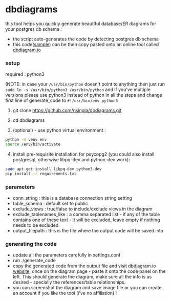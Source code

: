 # dbdiagrams 

this tool helps you quickly generate beautiful database/ER diagrams for your postgres db schema :
- the script auto-generates the code by detecting postgres db schema
- this code([sample](sample_output)) can be then copy pasted onto an online tool called [dbdiagram.io](https://dbdiagram.io/d)


### setup
required : python3

(NOTE: in case your ```/usr/bin/python``` doesn't point to anything then just run ```sudo ln -s /usr/bin/python3 /usr/bin/python``` and if you've multiple versions please use python3 instead of python in all the steps and change first line of generate_code to ```#!/usr/bin/env python3```


1. git clone https://github.com/nsingla/dbdiagrams.git

2. cd dbdiagrams

3. (optional) - use python virtual environment :
```bash
python -m venv env
source /env/bin/activate
```

4. install pre-requisite installation for psycopg2 (you could also install postgresql, otherwise libpq-dev and python-dev work):
```bash
sudo apt-get install libpq-dev python3-dev 
pip install -r requirements.txt
```

### parameters
- conn_string : this is a database connection string setting
- table_schema : default set to public
- exclude_views : true/false to include/exclude views in the diagram
- exclude_tablenames_like : a comma separated list - if any of the table contains one of these text - it will be excluded, leave empty if nothing needs to be excluded 
- output_filepath : this is the file where the output code will be saved into


### generating the code
- update all the parameters carefully in settings.conf
- run ./generate_code
- copy the generated code from the output file and visit dbdiagram.io [website](https://dbdiagram.io/d), once on the diagram page - paste it onto the code panel on the left. This should generate the diagram, make sure all the info is as desired - specially the references/table relationships. 
- you can screenshot the diagram and save image file or you can create an account if you like the tool (i've no affiliation) !
